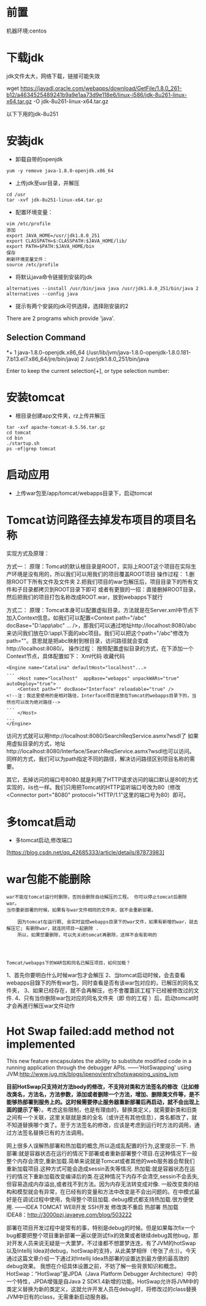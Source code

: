 # 前置
机器环境:centos

# 下载jdk

jdk文件太大，网络下载，链接可能失效

wget https://javadl.oracle.com/webapps/download/GetFile/1.8.0_261-b12/a4634525489241b9a9e1aa73d9e118e6/linux-i586/jdk-8u261-linux-x64.tar.gz -O jdk-8u261-linux-x64.tar.gz

以下下用的jdk-8u251

# 安装jdk
- 卸载自带的openjdk
```
yum -y remove java-1.8.0-openjdk.x86_64
```

- 上传jdk至usr目录，并解压
```
cd /usr
tar -xvf jdk-8u251-linux-x64.tar.gz

```

- 配置环境变量：
```
vim /etc/profile
添加
export JAVA_HOME=/usr/jdk1.8.0_251
export CLASSPATH=$:CLASSPATH:$JAVA_HOME/lib/
export PATH=$PATH:$JAVA_HOME/bin
保存
刷新环境变量文件： 
source /etc/profile
```

- 将默认java命令链接到安装的jdk
```
alternatives --install /usr/bin/java java /usr/jdk1.8.0_251/bin/java 2
alternatives --config java
```

- 提示有两个安装的jdk可供选择，选择刚安装的2

There are 2 programs which provide 'java'.

  Selection    Command
-----------------------------------------------
*+ 1           java-1.8.0-openjdk.x86_64 (/usr/lib/jvm/java-1.8.0-openjdk-1.8.0.181-7.b13.el7.x86_64/jre/bin/java)
   2           /usr/jdk1.8.0_251/bin/java

Enter to keep the current selection[+], or type selection number:


# 安装tomcat
- 根目录创建app文件夹，rz上传并解压

```
tar -xvf apache-tomcat-8.5.56.tar.gz 
cd tomcat
cd bin
./startup.sh
ps -ef|grep tomcat
```

# 启动应用
- 上传war包至/app/tomcat/webapps目录下，启动tomcat

# Tomcat访问路径去掉发布项目的项目名称

实现方式及原理： 

方式一： 
原理：Tomcat的默认根目录是ROOT，实际上ROOT这个项目在实际生产环境是没有用的，所以我们可以用我们的项目覆盖ROOT项目 
操作过程： 
1.删除ROOT下所有文件及文件夹 
2.把我们项目的war包解压后，项目目录下的所有文件和子目录都拷贝到ROOT目录下即可 
或者有更狠的一招：直接删掉ROOT目录，然后把我们的项目打包名称改成ROOT.war，放到webapps下就行 

方式二： 
原理：Tomcat本身可以配置虚拟目录。方法就是在Server.xml中<Engine><Host>节点下加入Context信息。如我们可以配置<Context path="/abc" docBase="D:\app\abc" ... />，那我们可以通过地址http://localhost:8080/abc来访问我们放在D:\app\下面的abc项目。我们可以把这个path="/abc"修改为path=""。意思就是把abc映射到根目录，访问路径就会变成http://localhost:8080/。 
操作过程： 
按照配置虚拟目录的方式，在<Engine><Host>下添加一个Context节点，具体配置如下： 
Xml代码  收藏代码

    <Engine name="Catalina" defaultHost="localhost"...>  
    ...  
        <Host name="localhost"  appBase="webapps" unpackWARs="true" autoDeploy="true">  
        <Context path="" docBase="Interface" reloadable="true" />  
    <!--注：我这里使用的是相对路径，Interface项目是放在Tomcat的webapps目录下的，当然也可以改为绝对路径-->  
    ...  
        </Host>  
    ...  
    </Engine>  


访问方式就可以用http://localhost:8080/SearchReqService.asmx?wsdl了 
如果用虚拟目录的方式，地址http://localhost:8080/Interface/SearchReqService.asmx?wsdl也可以访问。 
同样的方式，我们可以为path指定不同的路径，解决访问路径区别项目名称的需要。 


其它，去掉访问的端口号8080.就是利用了HTTP请求访问的端口默认是80的方式实现的，iis也一样。我们只用把Tomcat的HTTP监听端口号改为80（修改<Connector port="8080" protocol="HTTP/1.1"这里的端口号为80）即可。 

# 多tomcat启动
- 多tomcat启动,修改端口

[https://blog.csdn.net/qq_42685333/article/details/87873983]


# war包能不能删除
    war不能在tomcat运行时删除，否则会删除自动解压的工程。 你可以停止tomcat后删除war。
    当你重新部署的时候，如果有与war文件相同的文件夹，就不会重新部署。
    
        因为tomcat在运行期, 会实时监控webapps目录下的war文件，如果有新增的war，就去解压它; 有删除war，就连同项目一起删除 .
        所以，如果您要删除，可以先关闭tomcat再删除，这样不会有影响的

 


    Tomcat/webapps下的WAR包和同名已解压项目，如何加载？

1、首先你要明白什么时候war包才会解压
2、当tomcat启动时候，会去查看webapps目錄下的所有war包，同时查看是否有该war包对应的，已解压的同名文件夹，
3、如果已经存在，就不会再解压，也不會覆蓋該工程下已经被修改过的文件.
4、只有当你删除war包对应的同名文件夹（即 你的工程 ）后，启动tomcat时才会再進行解压war文件动作





# Hot Swap failed:add method not implemented

This new feature encapsulates the ability to substitute modified code in a running application through the debugger APIs. 
——'HotSwapping' using JVM:http://www.jug.mk/blogs/ipenov/entry/hotswapping_using_jvm

**目前HotSwap只支持对方法body的修改，不支持对类和方法签名的修改（比如修改类名，方法名，方法参数，添加或者删除一个方法，增加、删除类文件等，是不能够热部署到服务上的。这时候需要停止服务器重新部署后再启动，就不会出现上面的提示了等**）。考虑这些限制，也是有理由的，替换类定义，就需要新类和旧类之间有一个关联，这里关联就是类的全名（或许还有其他信息），类名都改了，就不知道替换哪个类了。至于方法签名的修改，应该是考虑到运行时方法的调用，通过方法签名替换已有的方法调用。 

网上很多人误解热部署和热加载的概念,所以造成乱配置的行为,这里提示一下.
热部署:就是容器状态在运行的情况下部署或者重新部署整个项目.在这种情况下一般整个内存会清空,重新加载.简单来说就是Tomcat或者其他的web服务器会帮我们重新加载项目.这种方式可能会造成sessin丢失等情况.
热加载:就是容器状态在运行的情况下重新加载改变编译后的类.在这种情况下内存不会清空,sessin不会丢失,但容易造成内存溢出,或者找不到方法。因为内存无法转变成对像. 一般改变类的结构和模型就会有异常，在已经有的变量和方法中改变是不会出问题的。在中模式最好是在调试过程中使用，免得整个项目加载.
debug模式都支持热加载.很方便使用.
——IDEA TOMCAT WEB开发 SSH开发 修改类不重启 热部署 热加载 IDEA8：http://3000pzj.javaeye.com/blog/503222

部署在项目开发过程中是常有的事，特别是debug的时候。但是如果每次fix一个bug都要把整个项目重新部署一遍以便测试fix的效果或者继续debug其他bug，那对开发人员来说无疑是一大噩梦。不过谁都不想噩梦连连，有了JVM的hotSwap以及Intellij Idea对debug，hotSwap的支持，从此美梦相伴（夸张了点:)）。今天通过这篇文章介绍一下通过对Intellij Idea热部署的设置达到最方便的最高效的debug效果。
我想在介绍具体设置之前，不妨了解一些背景知识和概念。
HotSwap：“HotSwap”是JPDA（Java Platform Debugger Architecture）中的一个特性，JPDA增强是自Java 2 SDK1.4新增的功能。HotSwap允许将JVM中的类定义替换为新的类定义，这就允许开发人员在debug时，将修改过的class替换JVM中旧有的class，无需重新启动服务器。